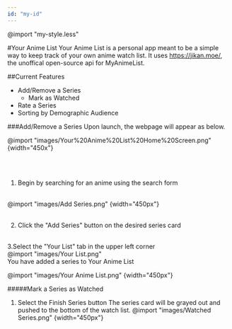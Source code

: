 ```yaml
---
id: "my-id"
---
```

@import "my-style.less"

#Your Anime List
Your Anime List is a personal app meant to be a simple way to keep track of your own anime watch list. It uses https://jikan.moe/, the unoffical open-source api for MyAnimeList.

##Current Features

- Add/Remove a Series
    - Mark as Watched
- Rate a Series
- Sorting by Demographic Audience

###Add/Remove a Series
Upon launch, the webpage will appear as below.

@import "images/Your%20Anime%20List%20Home%20Screen.png" {width="450x"}


<br>
<br>


1. Begin by searching for an anime using the search form
<br>
@import "images/Add Series.png" {width="450px"}

<br>
<br>

2. Click the "Add Series" button on the desired series card
<br>
3.Select the "Your List" tab in the upper left corner
<br>
@import "images/Your List.png"
<br>
You have added a series to Your Anime List
<br>

@import "images/Your Anime List.png" {width="450px"}

#####Mark a Series as Watched

1. Select the Finish Series button
    The series card will be grayed out and pushed to the bottom of the watch list.
@import "images/Watched Series.png" {width="450px"}